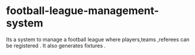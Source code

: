 # football-league-management-system
Its a system to manage a football league where players,teams ,referees can be registered . It also generates fixtures .
